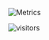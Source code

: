 ![Metrics](https://metrics.lecoq.io/Discover999?template=classic&base.metadata=0&languages=1&lines=1&base.indepth=false&base.hireable=false&languages.limit=8&languages.threshold=0%25&languages.other=false&languages.colors=github&languages.sections=most-used&languages.indepth=false&languages.analysis.timeout=15&languages.categories=markup%2C%20programming&languages.recent.categories=markup%2C%20programming&languages.recent.load=300&languages.recent.days=14&config.timezone=Asia%2FShanghai)

 ![visitors]( ![visitors](https://visitor-badge.glitch.me/badge?page_id=Discover999&left_color=green&right_color=red))
